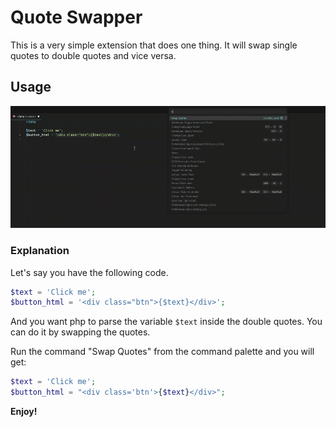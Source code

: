 # Quote Swapper
This is a very simple extension that does one thing. It will swap single quotes to double quotes and vice versa.

## Usage

![How to use Quote Swapper](assets/example.gif)

### Explanation

Let's say you have the following code.

```php
$text = 'Click me';
$button_html = '<div class="btn">{$text}</div>';
```

And you want php to parse the variable `$text` inside the double quotes. You can do it by swapping the quotes.

Run the command "Swap Quotes" from the command palette and you will get:

```php
$text = 'Click me';
$button_html = "<div class='btn'>{$text}</div>";
```

**Enjoy!**
